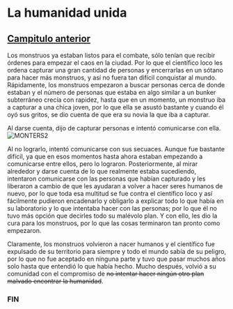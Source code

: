 # La humanidad unida

[Campitulo anterior](Version_1.0.md)
---
Los monstruos ya estaban listos para el combate, sólo tenían que recibir órdenes para empezar el caos en la ciudad. Por lo que el científico loco les ordena capturar una gran cantidad de personas y encerrarlas en un sótano para hacer más monstruos, y así no fuera tan difícil conquistar al mundo. Rápidamente, los monstruos empezaron a buscar personas cerca de donde estaban y el número de personas que estaba en algo similar a un bunker subterráneo crecía con rapidez, hasta que en un momento, un monstruo iba a capturar a una chica joven, por lo que ella se asustó bastante y cuando él oyó sus gritos, se dio cuenta de que era su novia la que iba a capturar.

Al darse cuenta, dijo de capturar personas e intentó comunicarse con ella. 
![MONTERS2](https://thumbs.dreamstime.com/b/monstruo-secuestra-una-chica-ai-scifi-art-un-ajeno-macho-captura-y-mantiene-prisionera-joven-ilustraci%C3%B3n-de-arte-generativo-268530903.jpg)

Al no lograrlo, intentó comunicarse con sus secuaces. Aunque fue bastante difícil, ya que en esos momentos hasta ahora estaban empezando a comunicarse entre ellos, pero lo lograron. Posteriormente, al mirar alrededor y darse cuenta de lo que realmente estaba sucediendo, intentaron comunicarse con las personas que habían capturado y les liberaron a cambio de que les ayudaran a volver a hacer seres humanos de nuevo, por lo que toda esa multitud se fue contra el científico loco y así fácilmente pudieron encadenarlo y obligarlo a explicar todo lo que había en su laboratorio y lo que intentaba hacer con las personas; por lo que él no tuvo más opción que decirles todo su malévolo plan. Y con ello, les dio la cura para los monstruos, por lo que las cosas terminaron tan pronto como empezaron.

Claramente, los monstruos volvieron a nacer humanos y el científico fue expulsado de su territorio para siempre y todo el mundo sabía de su peligro, por lo que no fue aceptado en ninguna parte y tuvo que pasar muchos años solo hasta que entendió lo que había hecho. Mucho después, volvió a su comunidad con el compromiso de <del>no intentar hacer ningún otro plan malvado encontrar la humanidad</del>.

### FIN